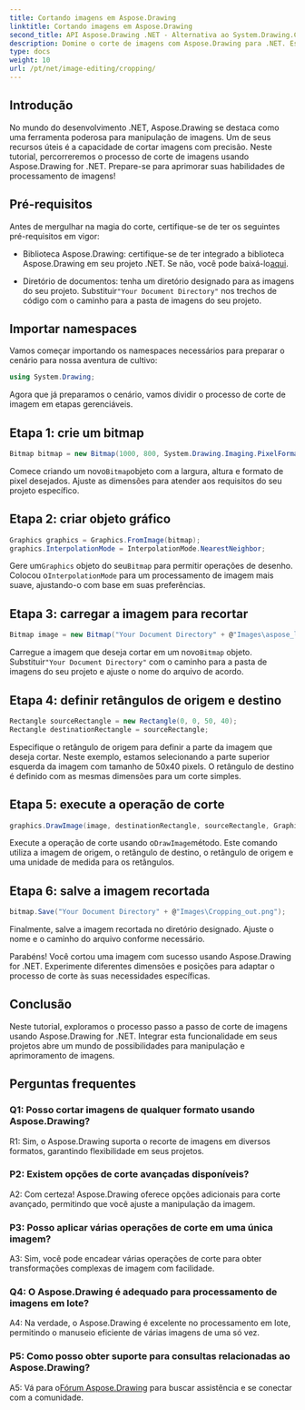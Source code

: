 ```yaml
---
title: Cortando imagens em Aspose.Drawing
linktitle: Cortando imagens em Aspose.Drawing
second_title: API Aspose.Drawing .NET - Alternativa ao System.Drawing.Common
description: Domine o corte de imagens com Aspose.Drawing para .NET. Este guia passo a passo capacita os desenvolvedores a aprimorar as habilidades de processamento de imagens sem esforço.
type: docs
weight: 10
url: /pt/net/image-editing/cropping/
---
```

## Introdução

No mundo do desenvolvimento .NET, Aspose.Drawing se destaca como uma ferramenta poderosa para manipulação de imagens. Um de seus recursos úteis é a capacidade de cortar imagens com precisão. Neste tutorial, percorreremos o processo de corte de imagens usando Aspose.Drawing for .NET. Prepare-se para aprimorar suas habilidades de processamento de imagens!

## Pré-requisitos

Antes de mergulhar na magia do corte, certifique-se de ter os seguintes pré-requisitos em vigor:

-  Biblioteca Aspose.Drawing: certifique-se de ter integrado a biblioteca Aspose.Drawing em seu projeto .NET. Se não, você pode baixá-lo[aqui](https://releases.aspose.com/drawing/net/).

-  Diretório de documentos: tenha um diretório designado para as imagens do seu projeto. Substituir`"Your Document Directory"` nos trechos de código com o caminho para a pasta de imagens do seu projeto.

## Importar namespaces

Vamos começar importando os namespaces necessários para preparar o cenário para nossa aventura de cultivo:

```csharp
using System.Drawing;
```

Agora que já preparamos o cenário, vamos dividir o processo de corte de imagem em etapas gerenciáveis.

## Etapa 1: crie um bitmap

```csharp
Bitmap bitmap = new Bitmap(1000, 800, System.Drawing.Imaging.PixelFormat.Format32bppPArgb);
```

 Comece criando um novo`Bitmap`objeto com a largura, altura e formato de pixel desejados. Ajuste as dimensões para atender aos requisitos do seu projeto específico.

## Etapa 2: criar objeto gráfico

```csharp
Graphics graphics = Graphics.FromImage(bitmap);
graphics.InterpolationMode = InterpolationMode.NearestNeighbor;
```

 Gere um`Graphics` objeto do seu`Bitmap` para permitir operações de desenho. Colocou o`InterpolationMode` para um processamento de imagem mais suave, ajustando-o com base em suas preferências.

## Etapa 3: carregar a imagem para recortar

```csharp
Bitmap image = new Bitmap("Your Document Directory" + @"Images\aspose_logo.png");
```

 Carregue a imagem que deseja cortar em um novo`Bitmap` objeto. Substituir`"Your Document Directory"` com o caminho para a pasta de imagens do seu projeto e ajuste o nome do arquivo de acordo.

## Etapa 4: definir retângulos de origem e destino

```csharp
Rectangle sourceRectangle = new Rectangle(0, 0, 50, 40);
Rectangle destinationRectangle = sourceRectangle;
```

Especifique o retângulo de origem para definir a parte da imagem que deseja cortar. Neste exemplo, estamos selecionando a parte superior esquerda da imagem com tamanho de 50x40 pixels. O retângulo de destino é definido com as mesmas dimensões para um corte simples.

## Etapa 5: execute a operação de corte

```csharp
graphics.DrawImage(image, destinationRectangle, sourceRectangle, GraphicsUnit.Pixel);
```

 Execute a operação de corte usando o`DrawImage`método. Este comando utiliza a imagem de origem, o retângulo de destino, o retângulo de origem e uma unidade de medida para os retângulos.

## Etapa 6: salve a imagem recortada

```csharp
bitmap.Save("Your Document Directory" + @"Images\Cropping_out.png");
```

Finalmente, salve a imagem recortada no diretório designado. Ajuste o nome e o caminho do arquivo conforme necessário.

Parabéns! Você cortou uma imagem com sucesso usando Aspose.Drawing for .NET. Experimente diferentes dimensões e posições para adaptar o processo de corte às suas necessidades específicas.

## Conclusão

Neste tutorial, exploramos o processo passo a passo de corte de imagens usando Aspose.Drawing for .NET. Integrar esta funcionalidade em seus projetos abre um mundo de possibilidades para manipulação e aprimoramento de imagens.

## Perguntas frequentes

### Q1: Posso cortar imagens de qualquer formato usando Aspose.Drawing?

R1: Sim, o Aspose.Drawing suporta o recorte de imagens em diversos formatos, garantindo flexibilidade em seus projetos.

### P2: Existem opções de corte avançadas disponíveis?

A2: Com certeza! Aspose.Drawing oferece opções adicionais para corte avançado, permitindo que você ajuste a manipulação da imagem.

### P3: Posso aplicar várias operações de corte em uma única imagem?

A3: Sim, você pode encadear várias operações de corte para obter transformações complexas de imagem com facilidade.

### Q4: O Aspose.Drawing é adequado para processamento de imagens em lote?

A4: Na verdade, o Aspose.Drawing é excelente no processamento em lote, permitindo o manuseio eficiente de várias imagens de uma só vez.

### P5: Como posso obter suporte para consultas relacionadas ao Aspose.Drawing?

 A5: Vá para o[Fórum Aspose.Drawing](https://forum.aspose.com/c/diagram/17) para buscar assistência e se conectar com a comunidade.
